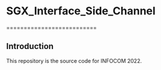 # SGX_Interface_Side_Channel
==========================

## Introduction

This repository is the source code for INFOCOM 2022.


